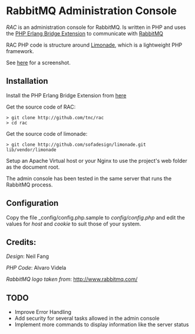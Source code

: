 # RabbitMQ Administration Console #

*RAC* is an administration console for RabbitMQ. Is written in PHP and uses the [PHP Erlang Bridge Extension](http://code.google.com/p/mypeb/) to communicate with [RabbitMQ](http://www.rabbitmq.com/)

RAC PHP code is structure around [Limonade](http://github.com/sofadesign/limonade), which is a lightweight PHP framework.

See [here](http://twitpic.com/1mvo8o) for a screenshot.

## Installation ##

Install the PHP Erlang Bridge Extension from [here](http://code.google.com/p/mypeb/)
    
Get the source code of RAC:

    > git clone http://github.com/tnc/rac
    > cd rac

Get the source code of limonade:

    > git clone http://github.com/sofadesign/limonade.git lib/vendor/limonade
    
Setup an Apache Virtual host or your Nginx to use the project's web folder as the document root.

The admin console has been tested in the same server that runs the RabbitMQ process.

## Configuration ##

Copy the file _config/config.php.sample to _config/config.php_ and edit the values for *host* and *cookie* to suit those of your system.
    
## Credits: ##

_Design_: Neil Fang

_PHP Code_: Alvaro Videla

_RabbitMQ logo taken from_: http://www.rabbitmq.com/



## TODO ##

* Improve Error Handling
* Add security for several tasks allowed in the admin console
* Implement more commands to display information like the server status